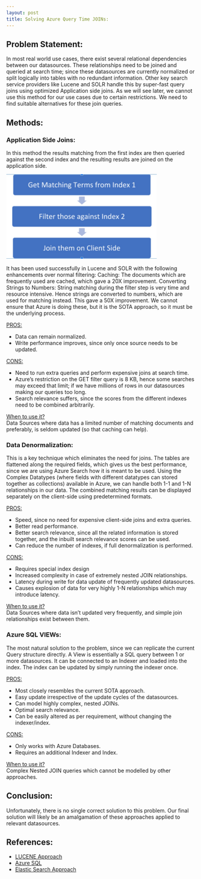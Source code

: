 ```yaml
---	
layout: post	
title: Solving Azure Query Time JOINs:
---	
```


## Problem Statement:
In most real world use cases, there exist several relational dependencies between our datasources.
These relationships need to be joined and queried at search time; since these datasources are currently normalized or split logically into tables with no redundant information.
Other key search service providers like Lucene and SOLR handle this by super-fast query joins using optimized Application side joins. As we will see later, we cannot use this method for our use cases due to certain restrictions. 
We need to find suitable alternatives for these join queries.

## Methods:
### Application Side Joins: 
In this method the results matching from the first index are then queried against the second index and the resulting results are joined on the application side.

<img src="/images/img_az.jpg" width="400"/>

It has been used successfully in Lucene and SOLR with the following enhancements over normal filtering:
Caching: The documents which are frequently used are cached, which gave a 20X improvement.
Converting Strings to Numbers: String matching during the filter step is very time and resource intensive. Hence strings are converted to numbers, which are used for matching instead. This gave a 50X improvement.
We cannot ensure that Azure is doing these, but it is the SOTA approach, so it must be the underlying process.

<ins>PROS:</ins>
- Data can remain normalized.
- Write performance improves, since only once source needs to be updated.

<ins>CONS:</ins>
- Need to run extra queries and perform expensive joins at search time.
- Azure’s restriction on the GET filter query is 8 KB, hence some searches may exceed that limit; if we have millions of rows in our datasources making our queries too long.
- Search relevance suffers, since the scores from the different indexes need to be combined arbitrarily.

<ins>When to use it?</ins>\
Data Sources where data has a limited number of matching documents and preferably, is seldom updated (so that caching can help).

### Data Denormalization:
This is a key technique which eliminates the need for joins.
The tables are flattened along the required fields, which gives us the best performance, since we are using Azure Search how it is meant to be used.
Using the Complex Datatypes (where fields with different datatypes can stored together as collections) available in Azure, we can handle both 1-1 and 1-N relationships in our data.
The combined matching results can be displayed separately on the client-side using predetermined formats.

<ins>PROS:</ins>
- Speed, since no need for expensive client-side joins and extra queries.
- Better read performance.
- Better search relevance, since all the related information is stored together, and the inbuilt search relevance scores can be used.
- Can reduce the number of indexes, if full denormalization is performed.

<ins>CONS:</ins>
- Requires special index design
- Increased complexity in case of extremely nested JOIN relationships.
- Latency during write for data update of frequently updated datasources.
- Causes explosion of data for very highly 1-N relationships which may introduce latency.

<ins>When to use it?</ins>\
Data Sources where data isn’t updated very frequently, and simple join relationships exist between them.

### Azure SQL VIEWs:
The most natural solution to the problem, since we can replicate the current Query structure directly.
A View is essentially a SQL query between 1 or more datasources. 
It can be connected to an Indexer and loaded into the index.
The index can be updated by simply running the indexer once.

<ins>PROS:</ins>
- Most closely resembles the current SOTA approach.
- Easy update irrespective of the update cycles of the datasources.
- Can model highly complex, nested JOINs.
- Optimal search relevance.
- Can be easily altered as per requirement, without changing the indexer/index.

<ins>CONS:</ins>
- Only works with Azure Databases.
- Requires an additional Indexer and Index.

<ins>When to use it?</ins>\
Complex Nested JOIN queries which cannot be modelled by other approaches.

## Conclusion:
Unfortunately, there is no single correct solution to this problem. Our final solution will likely be an amalgamation of these approaches applied to relevant datasources.

## References:
- [LUCENE Approach](https://seecr.nl/2013/10/16/reducing-index-maintenance-costs-with-query-time-join-for-solrlucene/ "LUCENE Approach")
- [Azure SQL](https://docs.microsoft.com/en-us/sql/t-sql/statements/create-view-transact-sql?view=sql-server-ver15 "Azure SQL")
- [Elastic Search Approach](https://www.elastic.co/guide/en/elasticsearch/guide/2.x/relations.html "Elastic Search Approach")

